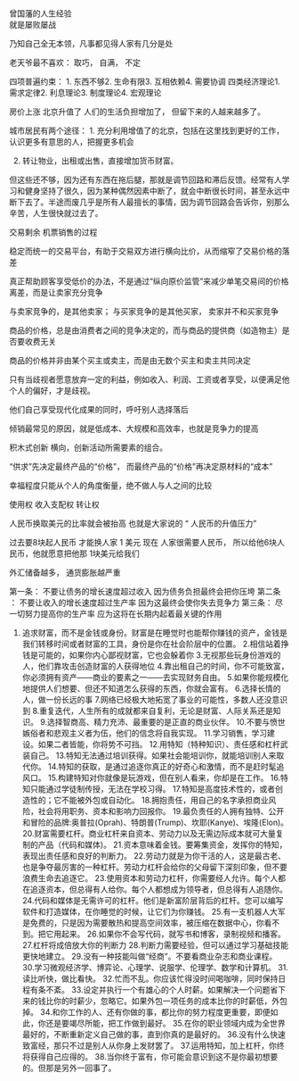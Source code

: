 ##

曾国藩的人生经验  
就是屡败屡战

乃知自己全无本领，凡事都见得人家有几分是处

老天爷最不喜欢： 取巧， 自满， 不定

四项普遍约束： 1. 东西不够2. 生命有限3. 互相依赖4. 需要协调
四类经济理论1. 需求定律2. 利息理论3. 制度理论4. 宏观理论

房价上涨 北京升值了
人们的生活负担增加了， 但留下来的人越来越多了。

城市居民有两个途径： 1. 充分利用增值了的北京，包括在这里找到更好的工作，认识更多有意思的人，把握更多机会

2. 转让物业，出租或出售，直接增加货币财富。

但这些还不够，因为还有东西在拖后腿，那就是调节回路和滞后反馈。经常有人学习和健身坚持了很久，因为某种偶然因素中断了，就会中断很长时间，甚至永远中断下去了。半途而废几乎是所有人最擅长的事情，因为调节回路会告诉你，别那么辛苦，人生很快就过去了。

交易剩余   机票销售的过程

稳定而统一的交易平台，有助于交易双方进行横向比价，从而缩窄了交易价格的落差

真正帮助顾客享受低价的办法，不是通过“纵向原价监管”来减少单笔交易间的价格离差，而是让卖家充分竞争

与卖家竞争的，是其他卖家； 与买家竞争的是其他买家， 卖家并不和买家竞争

商品的价格，总是由消费者之间的竞争决定的，而与商品的提供商（如造物主）是否要收费无关

商品的价格并非由某个买主或卖主，而是由无数个买主和卖主共同决定

只有当歧视者愿意放弃一定的利益，例如收入、利润、工资或者享受，以便满足他个人的偏好，才是歧视。

他们自己享受现代化成果的同时，呼吁别人选择落后

倾销最常见的原因，就是低成本、大规模和高效率，也就是竞争力的提高

积木式创新  横向，创新活动所需要素的组合。

“供求”先决定最终产品的“价格”， 而最终产品的“价格”再决定原材料的“成本”

幸福程度只能从个人的角度衡量，绝不做人与人之间的比较  

使用权  收入支配权  转让权

人民币换取美元的比率就会被抬高  也就是大家说的 “ 人民币的升值压力”

过去要8块起人民币 才能换人家 1 美元  现在 人家很需要人民币， 所以给他6块人民币，他就愿意把他那 1块美元给我们

外汇储备越多，  通货膨胀越严重

第一条： 不要让债务的增长速度超过收入 因为债务负担最终会把你压垮
第二条 ： 不要让收入的增长速度超过生产率  因为这最终会使你失去竞争力
第三条： 尽一切努力提高你的生产率 应为这将在长期内起着最关键的作用

1. 追求财富，而不是金钱或身份。财富是在睡觉时也能帮你赚钱的资产，金钱是我们转移时间或者财富的工具，身份是你在社会阶层中的位置。
2.相信站着挣钱是可能的，如果你内心鄙视财富，它也会躲着你
3.无视那些玩身份游戏的人，他们靠攻击创造财富的人获得地位
4.靠出租自己的时间，你不可能致富，你必须拥有资产——商业的要素之一——去实现财务自由。
5.如果你能规模化地提供人们想要、但还不知道怎么获得的东西，你就会富有。
6.选择长情的人，做一份长远的事
7.网络已经极大地拓宽了事业的可能性，多数人还没意识到
8.重复迭代，人生所有的成就都来自复利，无论是财富、人际关系还是知识。
9.选择智商高、精力充沛、最重要的是正直的商业伙伴。
10.不要与愤世嫉俗者和悲观主义者为伍，他们的信念将自我实现。
11.学习销售，学习建设。如果二者皆能，你将势不可挡。
12.用特知（特种知识）、责任感和杠杆武装自己。
13.特知无法通过培训获得。如果社会能培训你，就能培训别人来取代你。
14.特知的获取，是通过追逐你真正的好奇心和激情，而不是赶时髦追风口。
15.构建特知对你就像是玩游戏，但在别人看来，你却是在工作。
16.特知只能通过学徒制传授，无法在学校习得。
17.特知是高度技术性的，或者创造性的；它不能被外包或自动化。
18.拥抱责任，用自己的名字承担商业风险，社会将用职务、资本和影响力回报你。
19.最负责任的人拥有独特、公开和冒险的品牌:奥普拉(Oprah)、特朗普(Trump)、坎耶(Kanye)、埃隆(Elon)。
20.财富需要杠杆。商业杠杆来自资本、劳动力以及无需边际成本就可大量复制的产品（代码和媒体)。
21.资本意味着金钱。要筹集资金，发挥你的特知，表现出责任感和良好的判断力。
22.劳动力就是为你干活的人，这是最古老、也是争夺最厉害的一种杠杆。劳动力杠杆会给你的父母留下深刻印象，但不要浪费生命去追逐它。
23.使用资本和劳动力杠杆，你需要经人允许。每个人都在追逐资本，但总得有人给你。每个人都想成为领导者，但总得有人追随你。
24.代码和媒体是无需许可的杠杆。他们是新富阶层背后的杠杆。您可以编写软件和打造媒体，在你睡觉的时候，让它们为你赚钱。
25.有一支机器人大军是免费的，只是因为需要散热和提高空间效率，被压缩在数据中心，你看不到。把它用起来。
26.如果你不会写代码，就写书和博客，录制视频和播客。
27.杠杆将成倍放大你的判断力
28.判断力需要经验，但可以通过学习基础技能更快地建立。
29.没有一种技能叫做“经商”。不要看商业杂志和商业课程。
30.学习微观经济学、博弈论、心理学、说服学、伦理学、数学和计算机。
31.读比听快，做比看快。
32.忙而不乱。你应该忙得没时间喝咖啡，同时保持日程有条不紊。
33.设定并执行一个有雄心的个人时薪。如果解决一个问题省下来的钱比你的时薪少，忽略它。如果外包一项任务的成本比你的时薪低，外包掉。
34.和你工作的人、还有你做的事，都比你的努力程度更重要，即便如此，你还是要竭尽所能，把工作做到最好。
35.在你的职业领域内成为全世界最好的，不断重新定义自己做的事，直到你真的是最好的。
36.没有什么快速致富经，那只不过是别人从你身上发财罢了。
37.运用特知，加上杠杆，你终将获得自己应得的。
38.当你终于富有，你可能会意识到这不是你最初想要的。但那是另外一回事了。
